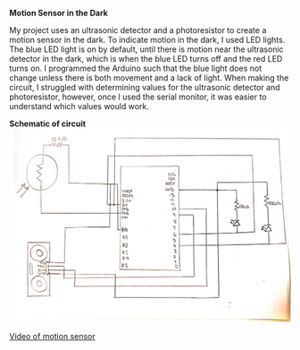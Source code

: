 **Motion Sensor in the Dark**

My project uses an ultrasonic detector and a photoresistor to create a motion sensor in the dark. To indicate motion in the dark, I used LED lights. The blue LED light is on by default, until there is motion near the ultrasonic detector in the dark, which is when the blue LED turns off and the red LED turns on. I programmed the Arduino such that the blue light does not change unless there is both movement and a lack of light. When making the circuit, I struggled with determining values for the ultrasonic detector and photoresistor, however, once I used the serial monitor, it was easier to understand which values would work. 

**Schematic of circuit**
![](schematicMotionSensor.jpg)

[Video of motion sensor](https://vimeo.com/390540446)
